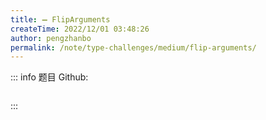 ```yaml
---
title: ➖ FlipArguments
createTime: 2022/12/01 03:48:26
author: pengzhanbo
permalink: /note/type-challenges/medium/flip-arguments/
---
```


::: info 题目
Github: []()

```ts
```
:::
